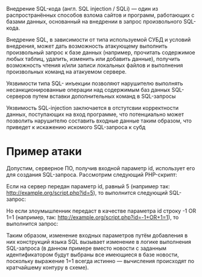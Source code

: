Внедрение SQL-кода (англ. SQL injection / SQLi) — один из распространённых способов взлома сайтов и программ, работающих с базами данных, основанный на внедрении в запрос произвольного SQL-кода.

Внедрение SQL, в зависимости от типа используемой СУБД и условий внедрения, может дать возможность атакующему выполнить произвольный запрос к базе данных (например, прочитать содержимое любых таблиц, удалить, изменить или добавить данные), получить возможность чтения и/или записи локальных файлов и выполнения произвольных команд на атакуемом сервере.

Уязвимости типа SQL- инъекции позволяют нарушителю выполнять несанкционированные операции над содержимым баз данных SQL-серверов путем вставки дополнительных команд в SQL-запросы

Уязвимость SQL-injection заключается в отстутсвии корректности данных, поступающих на вход программе, что потенциально может позволить нарушителю составить входные данные таким образом, что приведет к искажению искомого SQL-запроса к субд


# Пример атаки 

Допустим, серверное ПО, получив входной параметр id, использует его для создания SQL-запроса. Рассмотрим следующий PHP-скрипт:

Если на сервер передан параметр id, равный 5 (например так: http://example.org/script.php?id=5), то выполнится следующий SQL-запрос:

Но если злоумышленник передаст в качестве параметра id строку -1 OR 1=1 (например, так: http://example.org/script.php?id=-1+OR+1=1), то выполнится запрос:

Таким образом, изменение входных параметров путём добавления в них конструкций языка SQL вызывает изменение в логике выполнения SQL-запроса (в данном примере вместо новости с заданным идентификатором будут выбраны все имеющиеся в базе новости, поскольку выражение 1=1 всегда истинно — вычисления происходят по кратчайшему контуру в схеме).